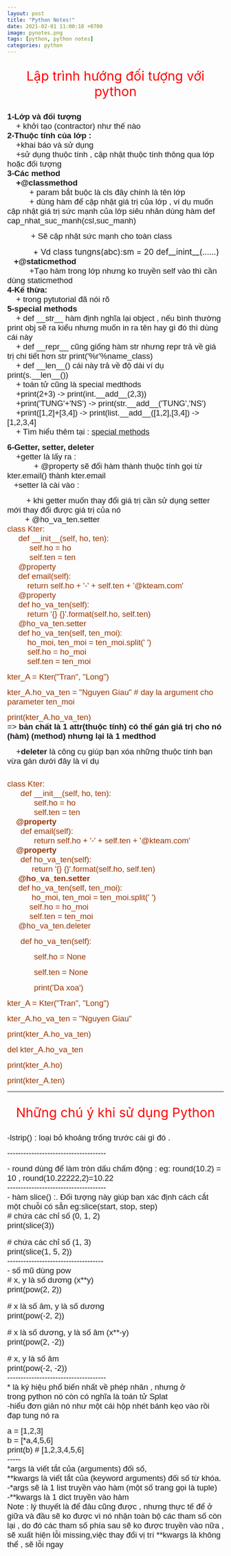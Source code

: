 ```yaml
---
layout: post
title: "Python Notes!"
date: 2021-02-01 11:00:18 +0700
image: pynotes.png
tags: [python, python notes]
categories: python
---
```

<p style="text-align: center;font-size:30px;color:red;">Lập trình hướng đối tượng với python</p>
<p><strong><span style="font-size: 14pt; font-family: 'comic sans ms', sans-serif;">1-Lớp v&agrave; đối tượng</span></strong><br /><span style="font-size: 14pt; font-family: 'comic sans ms', sans-serif;">&nbsp; &nbsp; + khởi tạo (contractor) như thế n&agrave;o </span><br /><strong><span style="font-size: 14pt; font-family: 'comic sans ms', sans-serif;">2-Thuộc t&iacute;nh của lớp :</span></strong><br /><span style="font-size: 14pt; font-family: 'comic sans ms', sans-serif;">&nbsp; &nbsp; +khai b&aacute;o v&agrave; sử dụng </span><br /><span style="font-size: 14pt; font-family: 'comic sans ms', sans-serif;">&nbsp; &nbsp; +sử dụng thuộc t&iacute;nh , cập nhật thuộc t&iacute;nh th&ocirc;ng qua lớp hoặc đối tượng</span><br /><strong><span style="font-size: 14pt; font-family: 'comic sans ms', sans-serif;">3-C&aacute;c method</span></strong><br /><span style="font-size: 14pt; font-family: 'comic sans ms', sans-serif;">&nbsp; &nbsp;<strong> +@classmethod</strong></span><br /><span style="font-size: 14pt; font-family: 'comic sans ms', sans-serif;">&nbsp; &nbsp; &nbsp; &nbsp; &nbsp; + param bắt buộc l&agrave; cls đ&acirc;y ch&iacute;nh l&agrave; t&ecirc;n lớp </span><br /><span style="font-size: 14pt; font-family: 'comic sans ms', sans-serif;">&nbsp; &nbsp; &nbsp; &nbsp; &nbsp; + d&ugrave;ng h&agrave;m để cập nhật gi&aacute; trị của lớp , v&iacute; dụ muốn cập nhật gi&aacute; trị sức mạnh của lớp si&ecirc;u nh&acirc;n d&ugrave;ng </span><span style="font-size: 14pt; font-family: 'comic sans ms', sans-serif;">h&agrave;m def cap_nhat_suc_manh(csl,suc_manh)</span></p>
<p>&nbsp; &nbsp; &nbsp; &nbsp; &nbsp; &nbsp; &nbsp; <span style="font-family: 'comic sans ms', sans-serif;"><span style="font-size: 14pt;">+ Sẽ cập nhật sức mạnh cho to&agrave;n class&nbsp;</span></span></p>
<p>&nbsp; &nbsp; &nbsp; &nbsp; &nbsp; &nbsp; &nbsp; <span style="font-size: 14pt;">&nbsp;+ Vd class tungns(abc):sm = 20 def__inint__(......)</span><br /><strong><span style="font-size: 14pt; font-family: 'comic sans ms', sans-serif;">&nbsp; &nbsp;+@staticmethod</span></strong><br /><span style="font-size: 14pt; font-family: 'comic sans ms', sans-serif;">&nbsp; &nbsp; &nbsp; &nbsp; &nbsp; +Tạo h&agrave;m trong lớp nhưng ko truyền self v&agrave;o th&igrave; cần d&ugrave;ng staticmethod</span><br /><strong><span style="font-size: 14pt; font-family: 'comic sans ms', sans-serif;">4-Kế thừa:</span></strong><br /><span style="font-size: 14pt; font-family: 'comic sans ms', sans-serif;">&nbsp; &nbsp; + trong pytutorial đ&atilde; n&oacute;i r&otilde;</span><br /><strong><span style="font-size: 14pt; font-family: 'comic sans ms', sans-serif;">5-special methods</span></strong><br /><span style="font-size: 14pt; font-family: 'comic sans ms', sans-serif;">&nbsp; &nbsp; + def __str__ h&agrave;m định nghĩa lại object , nếu b&igrave;nh thường print obj sẽ ra kiểu nhưng muốn in ra t&ecirc;n hay g&igrave; đ&oacute; th&igrave; d&ugrave;ng c&aacute;i n&agrave;y</span><br /><span style="font-size: 14pt; font-family: 'comic sans ms', sans-serif;">&nbsp; &nbsp; + def __repr__ cũng giống h&agrave;m str nhưng repr trả về gi&aacute; trị chi tiết hơn str print('%r'%name_class)</span><br /><span style="font-size: 14pt; font-family: 'comic sans ms', sans-serif;">&nbsp; &nbsp; + def __len__() c&aacute;i n&agrave;y trả về độ d&agrave;i v&iacute; dụ print(s.__len__())</span><br /><span style="font-size: 14pt; font-family: 'comic sans ms', sans-serif;">&nbsp; &nbsp; + to&aacute;n tử cũng l&agrave; special medthods </span><br /><span style="font-size: 14pt; font-family: 'comic sans ms', sans-serif;">&nbsp; &nbsp; +print(2+3) -&gt; print(int.__add__(2,3))</span><br /><span style="font-size: 14pt; font-family: 'comic sans ms', sans-serif;">&nbsp; &nbsp; +print('TUNG'+'NS') -&gt; print(str.__add__('TUNG','NS')</span><br /><span style="font-size: 14pt; font-family: 'comic sans ms', sans-serif;">&nbsp; &nbsp; +print([1,2]+[3,4]) -&gt; print(list.__add__([1,2],[3,4]) -&gt; [1,2,3,4]</span><br /><span style="font-size: 14pt; font-family: 'comic sans ms', sans-serif;">&nbsp; &nbsp; + T&igrave;m hiểu th&ecirc;m tại :&nbsp;<a href="https://docs.python.org/3/reference/datamodel.html#special-method-names">special methods</a></span></p>
<p><strong><span style="font-size: 14pt; font-family: 'comic sans ms', sans-serif;">6-Getter, setter, deleter</span></strong><br /><span style="font-size: 14pt; font-family: 'comic sans ms', sans-serif;">&nbsp; &nbsp; +getter l&agrave; lấy ra :</span><br /><span style="font-size: 14pt; font-family: 'comic sans ms', sans-serif;">&nbsp; &nbsp; &nbsp; &nbsp; &nbsp; &nbsp; + @property sẽ đổi h&agrave;m th&agrave;nh thuộc t&iacute;nh gọi từ kter.email() th&agrave;nh kter.email</span><br /><span style="font-size: 14pt; font-family: 'comic sans ms', sans-serif;">&nbsp; &nbsp;+setter l&agrave; c&agrave;i v&agrave;o :</span></p>
<p>&nbsp; &nbsp; &nbsp; &nbsp; &nbsp; <span style="font-size: 14pt; font-family: 'comic sans ms', sans-serif;">&nbsp;+ khi getter muốn thay đổi gi&aacute; trị cần sử dụng setter mới thay đổi được gi&aacute; trị của n&oacute;&nbsp;</span><br /><span style="font-size: 14pt; font-family: 'comic sans ms', sans-serif;">&nbsp; &nbsp; &nbsp; &nbsp; + @ho_va_ten.setter</span><br /><span style="font-size: 14pt; font-family: 'comic sans ms', sans-serif; color: #993300;">class Kter:</span><br /><span style="font-size: 14pt; font-family: 'comic sans ms', sans-serif; color: #993300;">&nbsp; &nbsp; &nbsp;def __init__(self, ho, ten):</span><br /><span style="font-size: 14pt; font-family: 'comic sans ms', sans-serif; color: #993300;">&nbsp; &nbsp; &nbsp; &nbsp; &nbsp; self.ho = ho</span><br /><span style="font-size: 14pt; font-family: 'comic sans ms', sans-serif; color: #993300;">&nbsp; &nbsp; &nbsp; &nbsp; &nbsp; self.ten = ten</span><br /><span style="font-size: 14pt; font-family: 'comic sans ms', sans-serif; color: #993300;">&nbsp; &nbsp; &nbsp;@property</span><br /><span style="font-size: 14pt; font-family: 'comic sans ms', sans-serif; color: #993300;">&nbsp; &nbsp; &nbsp;def email(self):</span><br /><span style="font-size: 14pt; font-family: 'comic sans ms', sans-serif; color: #993300;">&nbsp; &nbsp; &nbsp; &nbsp; &nbsp;return self.ho + '-' + self.ten + '@kteam.com'</span><br /><span style="font-size: 14pt; font-family: 'comic sans ms', sans-serif; color: #993300;">&nbsp; &nbsp; &nbsp;@property</span><br /><span style="font-size: 14pt; font-family: 'comic sans ms', sans-serif; color: #993300;">&nbsp; &nbsp; &nbsp;def ho_va_ten(self):</span><br /><span style="font-size: 14pt; font-family: 'comic sans ms', sans-serif; color: #993300;">&nbsp; &nbsp; &nbsp; &nbsp; &nbsp;return '{} {}'.format(self.ho, self.ten)</span><br /><span style="font-size: 14pt; font-family: 'comic sans ms', sans-serif; color: #993300;">&nbsp; &nbsp; &nbsp;@ho_va_ten.setter</span><br /><span style="font-size: 14pt; font-family: 'comic sans ms', sans-serif; color: #993300;">&nbsp; &nbsp; &nbsp;def ho_va_ten(self, ten_moi):</span><br /><span style="font-size: 14pt; font-family: 'comic sans ms', sans-serif; color: #993300;">&nbsp; &nbsp; &nbsp; &nbsp; &nbsp;ho_moi, ten_moi = ten_moi.split(' ')</span><br /><span style="font-size: 14pt; font-family: 'comic sans ms', sans-serif; color: #993300;">&nbsp; &nbsp; &nbsp; &nbsp; &nbsp;self.ho = ho_moi</span><br /><span style="font-size: 14pt; font-family: 'comic sans ms', sans-serif; color: #993300;">&nbsp; &nbsp; &nbsp; &nbsp; &nbsp;self.ten = ten_moi</span></p>
<p><span style="font-size: 14pt; font-family: 'comic sans ms', sans-serif; color: #993300;">kter_A = Kter("Tran", "Long")</span></p>
<p><span style="font-size: 14pt; font-family: 'comic sans ms', sans-serif; color: #993300;">kter_A.ho_va_ten = "Nguyen Giau" # day la argument cho parameter ten_moi</span></p>
<p><span style="font-size: 14pt; font-family: 'comic sans ms', sans-serif; color: #993300;">print(kter_A.ho_va_ten)</span><br /><span style="font-size: 14pt; font-family: 'comic sans ms', sans-serif;"> =&gt; <strong>bản chất l&agrave; 1 attr(thuộc t&iacute;nh) c&oacute; thể g&aacute;n gi&aacute; trị cho n&oacute; (h&agrave;m) (method) nhưng lại l&agrave; 1 medthod</strong></span></p>
<p><span style="font-size: 14pt; font-family: 'comic sans ms', sans-serif;">&nbsp; &nbsp; +<strong>deleter</strong> l&agrave; c&ocirc;ng cụ gi&uacute;p bạn x&oacute;a những thuộc t&iacute;nh bạn vừa g&aacute;n dưới đ&acirc;y l&agrave; v&iacute; dụ </span></p>
<p><br /><span style="font-size: 14pt; font-family: 'comic sans ms', sans-serif; color: #993300;">class Kter:</span><br /><span style="font-size: 14pt; font-family: 'comic sans ms', sans-serif; color: #993300;">&nbsp; &nbsp; &nbsp; def __init__(self, ho, ten):</span><br /><span style="font-size: 14pt; font-family: 'comic sans ms', sans-serif; color: #993300;">&nbsp; &nbsp; &nbsp; &nbsp; &nbsp; &nbsp; self.ho = ho</span><br /><span style="font-size: 14pt; font-family: 'comic sans ms', sans-serif; color: #993300;">&nbsp; &nbsp; &nbsp; &nbsp; &nbsp; &nbsp; self.ten = ten</span><br /><span style="color: #993300;"><strong><span style="font-size: 14pt; font-family: 'comic sans ms', sans-serif;">&nbsp; &nbsp; @property</span></strong></span><br /><span style="font-size: 14pt; font-family: 'comic sans ms', sans-serif; color: #993300;">&nbsp; &nbsp; &nbsp; def email(self):</span><br /><span style="font-size: 14pt; font-family: 'comic sans ms', sans-serif; color: #993300;">&nbsp; &nbsp; &nbsp; &nbsp; &nbsp; &nbsp; return self.ho + '-' + self.ten + '@kteam.com'</span><br /><span style="color: #993300;"><strong><span style="font-size: 14pt; font-family: 'comic sans ms', sans-serif;">&nbsp; &nbsp; @property</span></strong></span><br /><span style="font-size: 14pt; font-family: 'comic sans ms', sans-serif; color: #993300;">&nbsp; &nbsp; &nbsp; def ho_va_ten(self):</span><br /><span style="font-size: 14pt; font-family: 'comic sans ms', sans-serif; color: #993300;">&nbsp; &nbsp; &nbsp; &nbsp; &nbsp; &nbsp;return '{} {}'.format(self.ho, self.ten)</span><br /><span style="font-size: 14pt; font-family: 'comic sans ms', sans-serif; color: #993300;">&nbsp; &nbsp; &nbsp;<strong>@ho_va_ten.setter</strong></span><br /><span style="font-size: 14pt; font-family: 'comic sans ms', sans-serif; color: #993300;">&nbsp; &nbsp; &nbsp;def ho_va_ten(self, ten_moi):</span><br /><span style="font-size: 14pt; font-family: 'comic sans ms', sans-serif; color: #993300;">&nbsp; &nbsp; &nbsp; &nbsp; &nbsp; &nbsp;ho_moi, ten_moi = ten_moi.split(' ')</span><br /><span style="font-size: 14pt; font-family: 'comic sans ms', sans-serif; color: #993300;">&nbsp; &nbsp; &nbsp; &nbsp; &nbsp; self.ho = ho_moi</span><br /><span style="font-size: 14pt; font-family: 'comic sans ms', sans-serif; color: #993300;">&nbsp; &nbsp; &nbsp; &nbsp; &nbsp; self.ten = ten_moi</span><br /><span style="font-size: 14pt; font-family: 'comic sans ms', sans-serif; color: #993300;">&nbsp; &nbsp; &nbsp;@ho_va_ten.deleter</span></p>
<p><span style="font-size: 14pt; font-family: 'comic sans ms', sans-serif; color: #993300;"><span class="hljs-function"><span class="hljs-keyword">&nbsp; &nbsp; &nbsp; def</span> <span class="hljs-title">ho_va_ten</span><span class="hljs-params">(self)</span>:</span> </span></p>
<p><span style="font-size: 14pt; font-family: 'comic sans ms', sans-serif; color: #993300;">&nbsp; &nbsp; &nbsp; &nbsp; &nbsp; &nbsp; self.ho = <span class="hljs-keyword">None</span> </span></p>
<p><span style="font-size: 14pt; font-family: 'comic sans ms', sans-serif; color: #993300;">&nbsp; &nbsp; &nbsp; &nbsp; &nbsp; &nbsp; self.ten = <span class="hljs-keyword">None</span> </span></p>
<p><span style="font-size: 14pt; font-family: 'comic sans ms', sans-serif; color: #993300;">&nbsp; &nbsp; &nbsp; &nbsp; &nbsp; &nbsp; print(<span class="hljs-string">'Da xoa'</span>) </span></p>
<p><span style="font-size: 14pt; font-family: 'comic sans ms', sans-serif; color: #993300;">kter_A = Kter(<span class="hljs-string">"Tran"</span>, <span class="hljs-string">"Long"</span>) </span></p>
<p><span style="font-size: 14pt; font-family: 'comic sans ms', sans-serif; color: #993300;">kter_A.ho_va_ten = <span class="hljs-string">"Nguyen Giau"</span> </span></p>
<p><span style="font-size: 14pt; font-family: 'comic sans ms', sans-serif; color: #993300;">print(kter_A.ho_va_ten) </span></p>
<p><span style="font-size: 14pt; font-family: 'comic sans ms', sans-serif; color: #993300;"><span class="hljs-keyword">del</span> kter_A.ho_va_ten </span></p>
<p><span style="font-size: 14pt; font-family: 'comic sans ms', sans-serif; color: #993300;">print(kter_A.ho)</span></p>
<p><span style="font-size: 14pt; font-family: 'comic sans ms', sans-serif; color: #993300;"> print(kter_A.ten)</span></p>
<hr>
<p style="text-align: center;font-size:30px;color:red;">Những chú ý khi sử dụng Python</p>
<p><span style="font-size: 14pt; font-family: 'comic sans ms', sans-serif;">-lstrip() : loại bỏ khoảng trống trước c&aacute;i g&igrave; đ&oacute; .</span></p>
<p><span style="font-size: 14pt; font-family: 'comic sans ms', sans-serif;">-------------------------------------</span></p>
<p><span style="font-size: 14pt; font-family: 'comic sans ms', sans-serif;">- round d&ugrave;ng để l&agrave;m tr&ograve;n dấu chấm động : eg: round(10.2) = 10 , round(10.22222,2)=10.22</span><br /><span style="font-size: 14pt; font-family: 'comic sans ms', sans-serif;">-------------------------------------</span><br /><span style="font-size: 14pt; font-family: 'comic sans ms', sans-serif;">- h&agrave;m slice() :. Đối tượng n&agrave;y gi&uacute;p bạn x&aacute;c định c&aacute;ch cắt một chuỗi c&oacute; sẵn eg:slice(start, stop, step)</span><br /><span style="font-size: 14pt; font-family: 'comic sans ms', sans-serif;"> # chứa c&aacute;c chỉ số (0, 1, 2)</span><br /><span style="font-size: 14pt; font-family: 'comic sans ms', sans-serif;"> print(slice(3))</span><br /> <br /><span style="font-size: 14pt; font-family: 'comic sans ms', sans-serif;"> # chứa c&aacute;c chỉ số (1, 3)</span><br /><span style="font-size: 14pt; font-family: 'comic sans ms', sans-serif;"> print(slice(1, 5, 2))</span><br /><span style="font-size: 14pt; font-family: 'comic sans ms', sans-serif;">------------------------------------</span><br /><span style="font-size: 14pt; font-family: 'comic sans ms', sans-serif;">- số mũ d&ugrave;ng pow</span><br /><span style="font-size: 14pt; font-family: 'comic sans ms', sans-serif;"> # x, y l&agrave; số dương (x**y)</span><br /><span style="font-size: 14pt; font-family: 'comic sans ms', sans-serif;"> print(pow(2, 2))</span><br /> <br /><span style="font-size: 14pt; font-family: 'comic sans ms', sans-serif;"> # x l&agrave; số &acirc;m, y l&agrave; số dương</span><br /><span style="font-size: 14pt; font-family: 'comic sans ms', sans-serif;"> print(pow(-2, 2))</span><br /> <br /><span style="font-size: 14pt; font-family: 'comic sans ms', sans-serif;"> # x l&agrave; số dương, y l&agrave; số &acirc;m (x**-y)</span><br /><span style="font-size: 14pt; font-family: 'comic sans ms', sans-serif;"> print(pow(2, -2))</span><br /> <br /><span style="font-size: 14pt; font-family: 'comic sans ms', sans-serif;"> # x, y l&agrave; số &acirc;m</span><br /><span style="font-size: 14pt; font-family: 'comic sans ms', sans-serif;"> print(pow(-2, -2))</span><br /><span style="font-size: 14pt; font-family: 'comic sans ms', sans-serif;">-------------------------------------</span><br /><span style="font-size: 14pt; font-family: 'comic sans ms', sans-serif;">* l&agrave; k&yacute; hiệu phổ biến nhất về ph&eacute;p nh&acirc;n , nhưng ở </span><br /><span style="font-size: 14pt; font-family: 'comic sans ms', sans-serif;">trong python n&oacute; c&ograve;n c&oacute; nghĩa l&agrave; to&aacute;n tử Splat</span><br /><span style="font-size: 14pt; font-family: 'comic sans ms', sans-serif;">-hiểu đơn giản n&oacute; như một c&aacute;i hộp nh&eacute;t b&aacute;nh kẹo v&agrave;o rồi đạp tung n&oacute; ra</span></p>
<p><span style="font-size: 14pt; font-family: 'comic sans ms', sans-serif;">a = [1,2,3]</span><br /><span style="font-size: 14pt; font-family: 'comic sans ms', sans-serif;">b = [*a,4,5,6]</span><br /><span style="font-size: 14pt; font-family: 'comic sans ms', sans-serif;">print(b) # [1,2,3,4,5,6]</span><br /><span style="font-size: 14pt; font-family: 'comic sans ms', sans-serif;">-----</span><br /><span style="font-size: 14pt; font-family: 'comic sans ms', sans-serif;">*args l&agrave; viết tắt của (arguments) đối số, </span><br /><span style="font-size: 14pt; font-family: 'comic sans ms', sans-serif;">**kwargs l&agrave; viết tắt của (keyword arguments) đối số từ kh&oacute;a.</span><br /><span style="font-size: 14pt; font-family: 'comic sans ms', sans-serif;">-*args sẽ l&agrave; 1 list truyền v&agrave;o h&agrave;m (một số trang gọi l&agrave; tuple)</span><br /><span style="font-size: 14pt; font-family: 'comic sans ms', sans-serif;">-**kwargs l&agrave; 1 dict truyền v&agrave;o h&agrave;m</span><br /><span style="font-size: 14pt; font-family: 'comic sans ms', sans-serif;">Note : l&yacute; thuyết l&agrave; để đ&acirc;u cũng được , nhưng thực tế để ở giữa v&agrave; đầu sẽ ko được v&igrave; n&oacute; nhận to&agrave;n bộ c&aacute;c tham số c&ograve;n lại , do đ&oacute; c&aacute;c tham số ph&iacute;a sau sẽ ko được truyền v&agrave;o nữa , sẽ xuất hiện lỗi missing</span><span style="font-size: 14pt; font-family: 'comic sans ms', sans-serif;">,việc thay đổi vị tr&iacute; **kwargs l&agrave; kh&ocirc;ng thể , sẽ lỗi ngay </span></p>